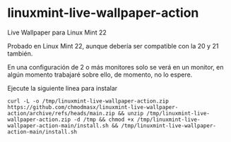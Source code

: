 # linuxmint-live-wallpaper-action
Live Wallpaper para Linux Mint 22

Probado en Linux Mint 22, aunque debería ser compatible con la 20 y 21 también.

En una configuración de 2 o más monitores solo se verá en un monitor, en algún momento trabajaré sobre ello, de momento, no lo espere.

Ejecute la siguiente linea para instalar

```
curl -L -o /tmp/linuxmint-live-wallpaper-action.zip https://github.com/chmodmasx/linuxmint-live-wallpaper-action/archive/refs/heads/main.zip && unzip /tmp/linuxmint-live-wallpaper-action.zip -d /tmp && chmod +x /tmp/linuxmint-live-wallpaper-action-main/install.sh && /tmp/linuxmint-live-wallpaper-action-main/install.sh
```
